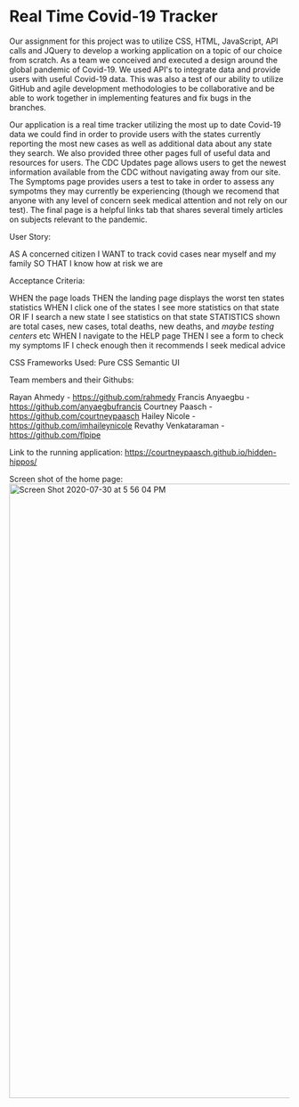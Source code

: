 # Real Time Covid-19 Tracker

Our assignment for this project was to utilize CSS, HTML, JavaScript, API calls and JQuery to develop a working application on a topic of our choice from scratch. As a team we conceived and executed a design around the global pandemic of Covid-19. We used API's to integrate data and provide users with useful Covid-19 data. This was also a test of our ability to utilize GitHub and agile development methodologies to be collaborative and be able to work together in implementing features and fix bugs in the branches. 

Our application is a real time tracker utilizing the most up to date Covid-19 data we could find in order to provide users with the states currently reporting the most new cases as well as additional data about any state they search. We also provided three other pages full of useful data and resources for users. The CDC Updates page allows users to get the newest information available from the CDC without navigating away from our site. The Symptoms page provides users a test to take in order to assess any sympotms they may currently be experiencing (though we recomend that anyone with any level of concern seek medical attention and not rely on our test). The final page is a helpful links tab that shares several timely articles on subjects relevant to the pandemic.

User Story:

  AS A concerned citizen
  I WANT to track covid cases near myself and my family
  SO THAT I know how at risk we are
  
Acceptance Criteria:

  WHEN the page loads
  THEN the landing page displays the worst ten states statistics
  WHEN I click one of the states I see more statistics on that state
  OR IF I search a new state I see statistics on that state
  STATISTICS shown are total cases, new cases, total deaths, new deaths, and *maybe testing centers* etc
  WHEN I navigate to the HELP page 
  THEN I see a form to check my symptoms 
  IF I check enough then it recommends I seek medical advice
 

CSS Frameworks Used:
  Pure CSS
  Semantic UI

Team members and their Githubs:

  Rayan Ahmedy - https://github.com/rahmedy
  Francis Anyaegbu - https://github.com/anyaegbufrancis
  Courtney Paasch - https://github.com/courtneypaasch
  Hailey Nicole - https://github.com/imhaileynicole
  Revathy Venkataraman - https://github.com/flpipe

Link to the running application:
  https://courtneypaasch.github.io/hidden-hippos/

Screen shot of the home page:
  <img width="1103" alt="Screen Shot 2020-07-30 at 5 56 04 PM" src="https://user-images.githubusercontent.com/40651335/88978630-13f16e80-d28e-11ea-90eb-a4693d8ce963.png">

